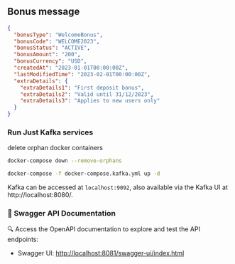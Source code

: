## Bonus message

```json
{
  "bonusType": "WelcomeBonus",
  "bonusCode": "WELCOME2023",
  "bonusStatus": "ACTIVE",
  "bonusAmount": "200",
  "bonusCurrency": "USD",
  "createdAt": "2023-01-01T00:00:00Z",
  "lastModifiedTime": "2023-02-01T00:00:00Z",
  "extraDetails": {
    "extraDetails1": "First deposit bonus",
    "extraDetails2": "Valid until 31/12/2023",
    "extraDetails3": "Applies to new users only"
  }
}
```

### Run Just Kafka services
delete orphan docker containers
```Bash
docker-compose down --remove-orphans
```


```bash
docker-compose -f docker-compose.kafka.yml up -d
```

Kafka can be accessed at `localhost:9092`, also available via the Kafka UI at http://localhost:8080/.

### 📖 Swagger API Documentation

🔍 Access the OpenAPI documentation to explore and test the API endpoints:

- Swagger UI: [http://localhost:8081/swagger-ui/index.html](http://localhost:8081/swagger-ui/index.html)
